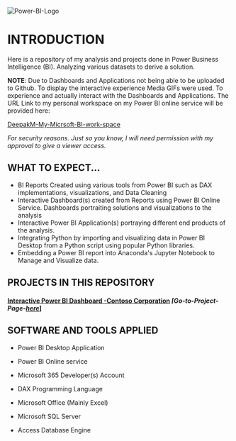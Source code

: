   ![Power-BI-Logo](https://images.squarespace-cdn.com/content/v1/5d28ebb6fbc5cd000177d261/1615472077362-HP3YQY01JM8KITIJR51Z/Power-BI-Logo.png?format=1500w)

# INTRODUCTION

Here is a repository of my analysis and projects done in Power Business Intelligence (BI). Analyzing various datasets to derive a solution. 

**NOTE**: 
Due to Dashboards and Applications not being able to be uploaded to Github. To display the interactive experience Media GIFs were used.
To experience and actually interact with the Dashboards and Applications. The URL Link to my personal workspace on my Power BI online service will be provided here:

[DeepakM-My-Micrsoft-BI-work-space](https://app.powerbi.com/groups/me/list?ctid=da17df9a-8c49-40fc-a1da-012aca883f37&experience=power-bi&clientSideAuth=0)

*For security reasons. Just so you know, I will need permission with my approval to give a viewer access.*


## WHAT TO EXPECT...

- BI Reports Created using various tools from Power BI such as DAX implementations, visualizations, and Data Cleaning
- Interactive Dashboard(s) created from Reports using Power BI Online Service. Dashboards portraiting solutions and visualizations to the analysis
- Interactive Power BI Application(s) portraying different end products of the analysis.
- Integrating Python by importing and visualizing data in Power BI Desktop from a Python script using popular Python libraries. 
- Embedding a Power BI report into Anaconda's Jupyter Notebook to Manage and Visualize data. 


## PROJECTS IN THIS REPOSITORY 
#### <ins>Interactive Power BI Dashboard -Contoso Corporation</ins> *[Go-to-Project-Page-[here](https://github.com/deepakm925/Power-BI/tree/main/Power-BI-Dashboard-Contoso-Corporation)*]

## SOFTWARE AND TOOLS APPLIED

- Power BI Desktop Application
  
- Power BI Online service

- Microsoft 365 Developer(s) Account

- DAX Programming Language

- Microsoft Office (Mainly Excel)

- Microsoft SQL Server

- Access Database Engine



